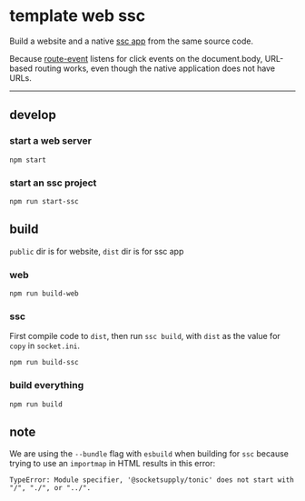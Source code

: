 # template web ssc

Build a website and a native [ssc app](https://github.com/socketsupply/socket) from the same source code.

Because [route-event](https://github.com/nichoth/route-event) listens for click events on the document.body, URL-based routing works, even though the native application does not have URLs.

-------

## develop

### start a web server
```
npm start
```

### start an ssc project
```
npm run start-ssc
```

## build
`public` dir is for website, `dist` dir is for ssc app

### web
```
npm run build-web
```

### ssc
First compile code to `dist`, then run `ssc build`, with `dist` as the value for `copy` in `socket.ini`.

```
npm run build-ssc
```

### build everything
```
npm run build
```


## note

We are using the `--bundle` flag with `esbuild` when building for `ssc` because trying to use an `importmap` in HTML results in this error:

```
TypeError: Module specifier, '@socketsupply/tonic' does not start with "/", "./", or "../". 
```

